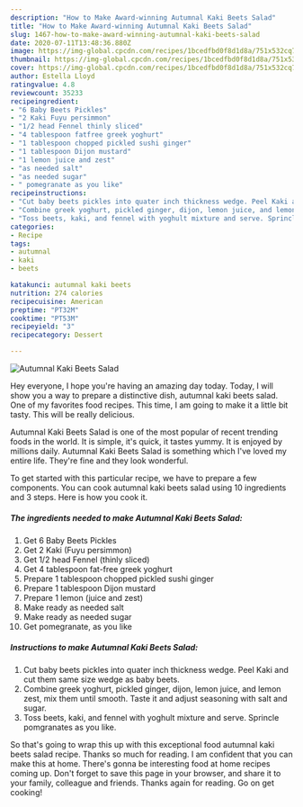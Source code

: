 ```yaml
---
description: "How to Make Award-winning Autumnal Kaki Beets Salad"
title: "How to Make Award-winning Autumnal Kaki Beets Salad"
slug: 1467-how-to-make-award-winning-autumnal-kaki-beets-salad
date: 2020-07-11T13:48:36.880Z
image: https://img-global.cpcdn.com/recipes/1bcedfbd0f8d1d8a/751x532cq70/autumnal-kaki-beets-salad-recipe-main-photo.jpg
thumbnail: https://img-global.cpcdn.com/recipes/1bcedfbd0f8d1d8a/751x532cq70/autumnal-kaki-beets-salad-recipe-main-photo.jpg
cover: https://img-global.cpcdn.com/recipes/1bcedfbd0f8d1d8a/751x532cq70/autumnal-kaki-beets-salad-recipe-main-photo.jpg
author: Estella Lloyd
ratingvalue: 4.8
reviewcount: 35233
recipeingredient:
- "6 Baby Beets Pickles"
- "2 Kaki Fuyu persimmon"
- "1/2 head Fennel thinly sliced"
- "4 tablespoon fatfree greek yoghurt"
- "1 tablespoon chopped pickled sushi ginger"
- "1 tablespoon Dijon mustard"
- "1 lemon juice and zest"
- "as needed salt"
- "as needed sugar"
- " pomegranate as you like"
recipeinstructions:
- "Cut baby beets pickles into quater inch thickness wedge. Peel Kaki and cut them same size wedge as baby beets."
- "Combine greek yoghurt, pickled ginger, dijon, lemon juice, and lemon zest, mix them until smooth. Taste it and adjust seasoning with salt and sugar."
- "Toss beets, kaki, and fennel with yoghult mixture and serve. Sprincle pomgranates as you like."
categories:
- Recipe
tags:
- autumnal
- kaki
- beets

katakunci: autumnal kaki beets 
nutrition: 274 calories
recipecuisine: American
preptime: "PT32M"
cooktime: "PT53M"
recipeyield: "3"
recipecategory: Dessert

---
```



![Autumnal Kaki Beets Salad](https://img-global.cpcdn.com/recipes/1bcedfbd0f8d1d8a/751x532cq70/autumnal-kaki-beets-salad-recipe-main-photo.jpg)

Hey everyone, I hope you're having an amazing day today. Today, I will show you a way to prepare a distinctive dish, autumnal kaki beets salad. One of my favorites food recipes. This time, I am going to make it a little bit tasty. This will be really delicious.

Autumnal Kaki Beets Salad is one of the most popular of recent trending foods in the world. It is simple, it's quick, it tastes yummy. It is enjoyed by millions daily. Autumnal Kaki Beets Salad is something which I've loved my entire life. They're fine and they look wonderful.




To get started with this particular recipe, we have to prepare a few components. You can cook autumnal kaki beets salad using 10 ingredients and 3 steps. Here is how you cook it.

<!--inarticleads1-->

##### The ingredients needed to make Autumnal Kaki Beets Salad:

1. Get 6 Baby Beets Pickles
1. Get 2 Kaki (Fuyu persimmon)
1. Get 1/2 head Fennel (thinly sliced)
1. Get 4 tablespoon fat-free greek yoghurt
1. Prepare 1 tablespoon chopped pickled sushi ginger
1. Prepare 1 tablespoon Dijon mustard
1. Prepare 1 lemon (juice and zest)
1. Make ready as needed salt
1. Make ready as needed sugar
1. Get  pomegranate, as you like




<!--inarticleads2-->

##### Instructions to make Autumnal Kaki Beets Salad:

1. Cut baby beets pickles into quater inch thickness wedge. Peel Kaki and cut them same size wedge as baby beets.
1. Combine greek yoghurt, pickled ginger, dijon, lemon juice, and lemon zest, mix them until smooth. Taste it and adjust seasoning with salt and sugar.
1. Toss beets, kaki, and fennel with yoghult mixture and serve. Sprincle pomgranates as you like.




So that's going to wrap this up with this exceptional food autumnal kaki beets salad recipe. Thanks so much for reading. I am confident that you can make this at home. There's gonna be interesting food at home recipes coming up. Don't forget to save this page in your browser, and share it to your family, colleague and friends. Thanks again for reading. Go on get cooking!
